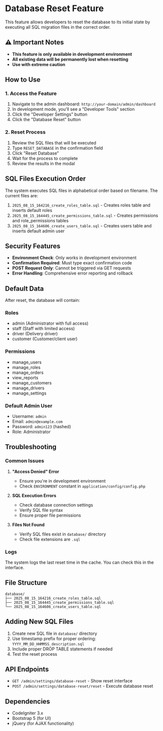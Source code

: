 # Database Reset Feature

This feature allows developers to reset the database to its initial state by executing all SQL migration files in the correct order.

## ⚠️ Important Notes

- **This feature is only available in development environment**
- **All existing data will be permanently lost when resetting**
- **Use with extreme caution**

## How to Use

### 1. Access the Feature

1. Navigate to the admin dashboard: `http://your-domain/admin/dashboard`
2. In development mode, you'll see a "Developer Tools" section
3. Click the "Developer Settings" button
4. Click the "Database Reset" button

### 2. Reset Process

1. Review the SQL files that will be executed
2. Type `RESET_DATABASE` in the confirmation field
3. Click "Reset Database"
4. Wait for the process to complete
5. Review the results in the modal

## SQL Files Execution Order

The system executes SQL files in alphabetical order based on filename. The current files are:

1. `2025_08_15_164216_create_roles_table.sql` - Creates roles table and inserts default roles
2. `2025_08_15_164445_create_permissions_table.sql` - Creates permissions and role_permissions tables
3. `2025_08_15_164606_create_users_table.sql` - Creates users table and inserts default admin user

## Security Features

- **Environment Check**: Only works in development environment
- **Confirmation Required**: Must type exact confirmation code
- **POST Request Only**: Cannot be triggered via GET requests
- **Error Handling**: Comprehensive error reporting and rollback

## Default Data

After reset, the database will contain:

### Roles

- admin (Administrator with full access)
- staff (Staff with limited access)
- driver (Delivery driver)
- customer (Customer/client user)

### Permissions

- manage_users
- manage_roles
- manage_orders
- view_reports
- manage_customers
- manage_drivers
- manage_settings

### Default Admin User

- Username: `admin`
- Email: `admin@example.com`
- Password: `admin123` (hashed)
- Role: Administrator

## Troubleshooting

### Common Issues

1. **"Access Denied" Error**

   - Ensure you're in development environment
   - Check `ENVIRONMENT` constant in `application/config/config.php`

2. **SQL Execution Errors**

   - Check database connection settings
   - Verify SQL file syntax
   - Ensure proper file permissions

3. **Files Not Found**
   - Verify SQL files exist in `database/` directory
   - Check file extensions are `.sql`

### Logs

The system logs the last reset time in the cache. You can check this in the interface.

## File Structure

```
database/
├── 2025_08_15_164216_create_roles_table.sql
├── 2025_08_15_164445_create_permissions_table.sql
└── 2025_08_15_164606_create_users_table.sql
```

## Adding New SQL Files

1. Create new SQL file in `database/` directory
2. Use timestamp prefix for proper ordering: `YYYY_MM_DD_HHMMSS_description.sql`
3. Include proper DROP TABLE statements if needed
4. Test the reset process

## API Endpoints

- `GET /admin/settings/database-reset` - Show reset interface
- `POST /admin/settings/database-reset/reset` - Execute database reset

## Dependencies

- CodeIgniter 3.x
- Bootstrap 5 (for UI)
- jQuery (for AJAX functionality)
